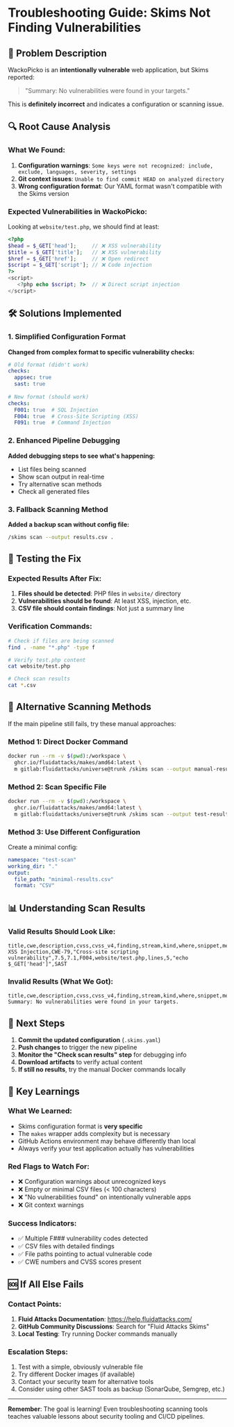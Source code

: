 # Troubleshooting Guide: Skims Not Finding Vulnerabilities

## 🚨 Problem Description

WackoPicko is an **intentionally vulnerable** web application, but Skims reported:
> "Summary: No vulnerabilities were found in your targets."

This is **definitely incorrect** and indicates a configuration or scanning issue.

## 🔍 Root Cause Analysis

### What We Found:
1. **Configuration warnings**: `Some keys were not recognized: include, exclude, languages, severity, settings`
2. **Git context issues**: `Unable to find commit HEAD on analyzed directory`
3. **Wrong configuration format**: Our YAML format wasn't compatible with the Skims version

### Expected Vulnerabilities in WackoPicko:

Looking at `website/test.php`, we should find at least:
```php
<?php
$head = $_GET['head'];     // ❌ XSS vulnerability
$title = $_GET['title'];   // ❌ XSS vulnerability  
$href = $_GET['href'];     // ❌ Open redirect
$script = $_GET['script']; // ❌ Code injection
?>
<script>
   <?php echo $script; ?>  // ❌ Direct script injection
</script>
```

## 🛠️ Solutions Implemented

### 1. Simplified Configuration Format
**Changed from complex format to specific vulnerability checks:**

```yaml
# Old format (didn't work)
checks:
  appsec: true
  sast: true
  
# New format (should work)
checks:
  F001: true  # SQL Injection
  F004: true  # Cross-Site Scripting (XSS)
  F091: true  # Command Injection
```

### 2. Enhanced Pipeline Debugging
**Added debugging steps to see what's happening:**
- List files being scanned
- Show scan output in real-time
- Try alternative scan methods
- Check all generated files

### 3. Fallback Scanning Method
**Added a backup scan without config file:**
```bash
/skims scan --output results.csv .
```

## 🧪 Testing the Fix

### Expected Results After Fix:
1. **Files should be detected**: PHP files in `website/` directory
2. **Vulnerabilities should be found**: At least XSS, injection, etc.
3. **CSV file should contain findings**: Not just a summary line

### Verification Commands:
```bash
# Check if files are being scanned
find . -name "*.php" -type f

# Verify test.php content
cat website/test.php

# Check scan results
cat *.csv
```

## 🔧 Alternative Scanning Methods

If the main pipeline still fails, try these manual approaches:

### Method 1: Direct Docker Command
```bash
docker run --rm -v $(pwd):/workspace \
  ghcr.io/fluidattacks/makes/amd64:latest \
  m gitlab:fluidattacks/universe@trunk /skims scan --output manual-results.csv /workspace
```

### Method 2: Scan Specific File
```bash
docker run --rm -v $(pwd):/workspace \
  ghcr.io/fluidattacks/makes/amd64:latest \
  m gitlab:fluidattacks/universe@trunk /skims scan --output test-results.csv /workspace/website/test.php
```

### Method 3: Use Different Configuration
Create a minimal config:
```yaml
namespace: "test-scan"
working_dir: "."
output:
  file_path: "minimal-results.csv"
  format: "CSV"
```

## 📊 Understanding Scan Results

### Valid Results Should Look Like:
```csv
title,cwe,description,cvss,cvss_v4,finding,stream,kind,where,snippet,method
XSS Injection,CWE-79,"Cross-site scripting vulnerability",7.5,7.1,F004,website/test.php,lines,5,"echo $_GET['head']",SAST
```

### Invalid Results (What We Got):
```csv
title,cwe,description,cvss,cvss_v4,finding,stream,kind,where,snippet,method
Summary: No vulnerabilities were found in your targets.
```

## 🚀 Next Steps

1. **Commit the updated configuration** (`.skims.yaml`)
2. **Push changes** to trigger the new pipeline
3. **Monitor the "Check scan results" step** for debugging info
4. **Download artifacts** to verify actual content
5. **If still no results**, try the manual Docker commands locally

## 📝 Key Learnings

### What We Learned:
- Skims configuration format is **very specific**
- The `makes` wrapper adds complexity but is necessary
- GitHub Actions environment may behave differently than local
- Always verify your test application actually has vulnerabilities

### Red Flags to Watch For:
- ❌ Configuration warnings about unrecognized keys
- ❌ Empty or minimal CSV files (< 100 characters)
- ❌ "No vulnerabilities found" on intentionally vulnerable apps
- ❌ Git context warnings

### Success Indicators:
- ✅ Multiple F### vulnerability codes detected
- ✅ CSV files with detailed findings
- ✅ File paths pointing to actual vulnerable code
- ✅ CWE numbers and CVSS scores present

## 🆘 If All Else Fails

### Contact Points:
1. **Fluid Attacks Documentation**: https://help.fluidattacks.com/
2. **GitHub Community Discussions**: Search for "Fluid Attacks Skims"
3. **Local Testing**: Try running Docker commands manually

### Escalation Steps:
1. Test with a simple, obviously vulnerable file
2. Try different Docker images (if available)
3. Contact your security team for alternative tools
4. Consider using other SAST tools as backup (SonarQube, Semgrep, etc.)

---

**Remember**: The goal is learning! Even troubleshooting scanning tools teaches valuable lessons about security tooling and CI/CD pipelines. 